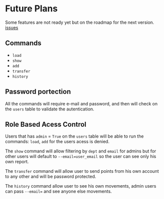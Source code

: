 # Future Plans

Some features are not ready yet but on the roadmap for the next version.
[issues](https://github.com/rpchabruno/dundie-rewards/issues)

## Commands

- `load`
- `show`
- `add`
- `transfer`
- `history`

## Password portection

All the commands will require e-mail and password, and then will check on the
`users` table to validate the autentication.

## Role Based Acess Control

Users that has `admin` = `True` on the `users` table will be able to run the
commands: `load`, `add` for the users acess is denied.

The `show` command will allow filtering by `dept` and `email` for admins but
for other users will default to `--email=user_email` so the user can see only
his own report.

The `transfer` command will allow user to send points from his own account
to any other and will be password protected.

The `history` command allow user to see his own movements, admin users can
pass `--email=` and see anyone else movements.
